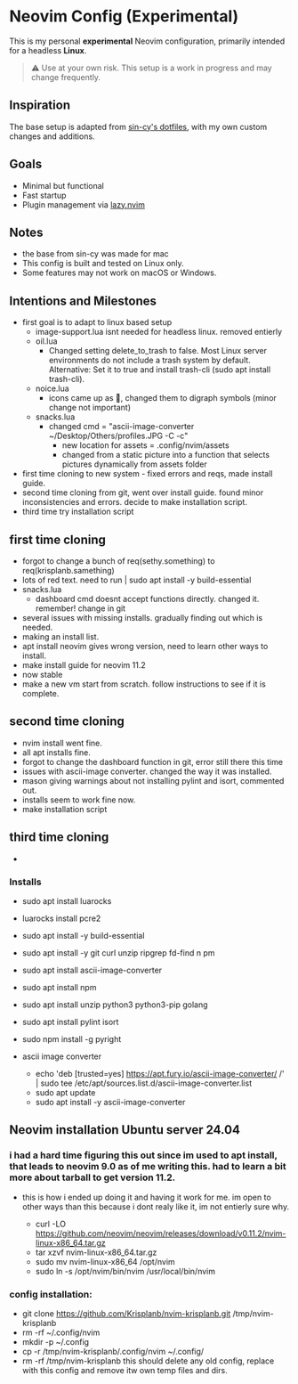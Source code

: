 # Neovim Config (Experimental)

This is my personal **experimental** Neovim configuration, primarily intended for a headless **Linux**.

> ⚠️ Use at your own risk. This setup is a work in progress and may change frequently.

## Inspiration

The base setup is adapted from [sin-cy's dotfiles](https://github.com/Sin-cy/dotfiles),  with my own custom changes and additions.

## Goals

- Minimal but functional
- Fast startup
- Plugin management via [lazy.nvim](https://github.com/folke/lazy.nvim)

## Notes

- the base from sin-cy was made for mac
- This config is built and tested on Linux only.
- Some features may not work on macOS or Windows.

## Intentions and Milestones

- first goal is to adapt to linux based setup
  - image-support.lua isnt needed for headless linux. removed entierly
  - oil.lua
    - Changed setting delete_to_trash to false. Most Linux server environments do not include a trash system by default.
      Alternative: Set it to true and install trash-cli (sudo apt install trash-cli).
  - noice.lua
    - icons came up as 󰥻, changed them to digraph symbols (minor change not important)
  - snacks.lua
    - changed cmd = "ascii-image-converter ~/Desktop/Others/profiles.JPG -C -c"
       - new location for assets = .config/nvim/assets
       - changed from a static picture into a function that selects pictures dynamically from assets folder
- first time cloning to new system - fixed errors and reqs, made install guide.
- second time cloning from git, went over install guide. found minor inconsistencies and errors. decide to make installation script.
- third time try installation script
  
## first time cloning
- forgot to change a bunch of req(sethy.something) to req(krisplanb.samething)
- lots of red text. need to run | sudo apt install -y build-essential
- snacks.lua
  - dashboard cmd doesnt accept functions directly. changed it. remember! change in git
- several issues with missing installs. gradually finding out which is needed.
- making an install list.
- apt install neovim gives wrong version, need to learn other ways to install.
- make install guide for neovim 11.2
- now stable
- make a new vm start from scratch. follow instructions to see if it is complete.

## second time cloning
- nvim install went fine.
- all apt installs fine.
- forgot to change the dashboard function in git, error still there this time
- issues with ascii-image converter. changed the way it was installed.
- mason giving warnings about not installing pylint and isort, commented out.
- installs seem to work fine now.
- make installation script
  
## third time cloning
-

### Installs
- sudo apt install luarocks
- luarocks install pcre2
- sudo apt install -y build-essential
- sudo apt install -y git curl unzip ripgrep fd-find n pm
- sudo apt install ascii-image-converter
- sudo apt install npm
- sudo apt install unzip python3 python3-pip golang
- sudo apt install pylint isort
- sudo npm install -g pyright

- ascii image converter
  - echo 'deb [trusted=yes] https://apt.fury.io/ascii-image-converter/ /' \
  | sudo tee /etc/apt/sources.list.d/ascii-image-converter.list
  - sudo apt update
  - sudo apt install -y ascii-image-converter

## Neovim installation Ubuntu server 24.04
### i had a hard time figuring this out since im used to apt install, that leads to neovim 9.0 as of me writing this. had to learn a bit more about tarball to get version 11.2.
- this is how i ended up doing it and having it work for me. im open to other ways than this because i dont realy like it, im not entierly sure why.

  - curl -LO https://github.com/neovim/neovim/releases/download/v0.11.2/nvim-linux-x86_64.tar.gz
  - tar xzvf nvim-linux-x86_64.tar.gz
  - sudo mv nvim-linux-x86_64 /opt/nvim
  - sudo ln -s /opt/nvim/bin/nvim /usr/local/bin/nvim

### config installation:
- git clone https://github.com/Krisplanb/nvim-krisplanb.git /tmp/nvim-krisplanb
- rm -rf ~/.config/nvim
- mkdir -p ~/.config
- cp -r /tmp/nvim-krisplanb/.config/nvim ~/.config/
- rm -rf /tmp/nvim-krisplanb
this should delete any old config, replace with this config and remove itw own temp files and dirs. 

